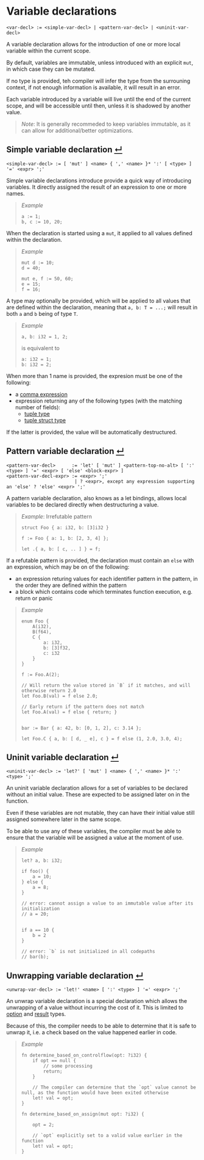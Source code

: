 # Variable declarations
```
<var-decl> := <simple-var-decl> | <pattern-var-decl> | <uninit-var-decl>
```

A variable declaration allows for the introduction of one or more local variable within the current scope.

By default, variables are immutable, unless introduced with an explicit `mut`, in which case they can be mutated.

If no type is provided, teh compiler will infer the type from the surrouning context, if not enough information is available, it will result in an error.

Each variable introduced by a variable will live until the end of the current scope, and will be accessible until then, unless it is shadowed by another value.

> _Note_: It is generally recommeded to keep variables immutable, as it can allow for additional/better optimizations.

## Simple variable declaration [↵](#variable-declarations)
```
<simple-var-decl> := [ 'mut' ] <name> { ',' <name> }* ':' [ <type> ] '=' <expr> ';'
```

Simple variable declarations introduce provide a quick way of introducing variables.
It directly assigned the result of an expression to one or more names.

> _Example_
> ```
> a := 1;
> b, c := 10, 20;
> ```

When the declaration is started using a `mut`, it applied to all values defined within the declaration.

> _Example_
> ```
> mut d := 10;
> d = 40;
> 
> mut e, f := 50, 60;
> e = 15;
> f = 16;
> ```

A type may optionally be provided, which will be applied to all values that are defined within the declaration, meaning that `a, b: T = ...;` will result in both `a` and `b` being of type `T`.

> _Example_
> ```
> a, b: i32 = 1, 2;
> ```
> is equivalent to
> ```
> a: i32 = 1;
> b: i32 = 2;
> ```

When more than 1 name is provided, the expresion must be one of the following:
- a [comma expression]
- expression returning any of the following types (with the matching number of fields):
  - [tuple type]
  - [tuple struct type]

If the latter is provided, the value will be automatically destructured.

## Pattern variable declaration [↵](#variable-declarations)
```
<pattern-var-decl>      := 'let' [ 'mut' ] <pattern-top-no-alt> [ ':' <type> ] '=' <expr> [ 'else' <block-expr> ]
<pattern-var-decl-expr> := <expr> ';'
                         | ? <expr>, except any expression supporting an 'else' ? 'else' <expr> ';'
```

A pattern variable declaration, also knows as a let bindings, allows local variables to be declared directly when destructuring a value.

> _Example_: Irrefutable pattern
> ```
> struct Foo { a: i32, b: [3]i32 }
> 
> f := Foo { a: 1, b: [2, 3, 4] };
> 
> let .{ a, b: [ c, .. ] } = f;
> ```

If a refutable pattern is provided, the declaration must contain an `else` with an expression, which may be on of the following:
- an expression returing values for each identifier pattern in the pattern, in the order they are defined within the pattern
- a block which contains code which terminates function execution, e.g. return or panic

> _Example_
> ```
> enum Foo {
>     A(i32),
>     B(f64),
>     C {
>         a: i32,
>         b: [3]f32,
>         c: i32
>     }
> }
> 
> f := Foo.A(2);
> 
> // Will return the value stored in `B` if it matches, and will otherwise return 2.0
> let Foo.B(val) = f else 2.0;
> 
> // Early return if the pattern does not match
> let Foo.A(val) = f else { return; }
> 
> 
> bar := Bar { a: 42, b: [0, 1, 2], c: 3.14 };
> 
> let Foo.C { a, b: [ d, _ e], c } = f else (1, 2.0, 3.0, 4);
> ```

## Uninit variable declaration [↵](#variable-declarations)
```
<uninit-var-decl> := 'let?' [ 'mut' ] <name> { ',' <name> }* ':' <type> ';'
```

An uninit variable declaration allows for a set of variables to be declared without an initial value.
These are expected to be assigned later on in the function.

Even if these variables are not mutable, they can have their initial value still assigned somewhere later in the same scope.

To be able to use any of these variables, the compiler must be able to ensure that the variable will be assigned a value at the moment of use.

> _Example_
> ```
> let? a, b: i32;
> 
> if foo() {
>     a = 10;
> } else {
>     a = 8;
> }
> 
> // error: cannot assign a value to an immutable value after its initialization
> // a = 20;
> 
> 
> if a == 10 {
>     b = 2
> }
> 
> // error: `b` is not initialized in all codepaths
> // bar(b);
> ```

## Unwrapping variable declaration [↵](#variable-declarations)
```
<unwrap-var-decl> := 'let!' <name> [ ':' <type> ] '=' <expr> ';'
```

An unwrap variable declaration is a special declaration which allows the unwrapping of a value without incurring the cost of it.
This is limited to [option] and [result] types.

Because of this, the compiler needs to be able to determine that it is safe to unwrap it, i.e. a check based on the value happened earlier in code.

> _Example_
> ```
> fn determine_based_on_controlflow(opt: ?i32) {
>     if opt == null {
>         // some processing
>         return;
>     }
> 
>     // The compiler can determine that the `opt` value cannot be null, as the function would have been exited otherwise
>     let! val = opt;
> }
> 
> fn determine_based_on_assign(mut opt: ?i32) {
> 
>     opt = 2;
> 
>     // `opt` explicitly set to a valid value earlier in the function
>     let! val = opt;
> }
> ```

[comma expression]:  ../expressions/comma-expressions.md
[tuple type]:        ../type-system/types/composite-types/tuple-types.md
[tuple struct type]: ../type-system/types/composite-types/tuple-struct-types.md
[option]:            ../type-system/types/abstract-types/optional-types.md
[result]:            ../type-system/types/abstract-types/result-types.md